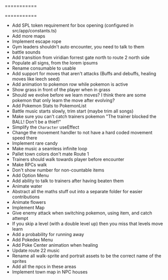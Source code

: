 ===========

===========

- Add SPL token requirement for box opening (configured in src/app/constants.ts)
- Add more maps
- Implement escape rope
- Gym leaders shouldn't auto encounter, you need to talk to them
- battle sounds
- Add transition from viridian forrest gate north to route 2 north side
- Populate all signs, from the lorem ipsums
- Rename consumable to usable
- Add support for moves that aren't attacks (Buffs and debuffs, healing moves like leech seed)
- Add animation to pokemon row while pokemon is active
- Show grass in front of the player when in grass
- Should we evolve before we learn moves? I think there are some pokemon that only learn the move after evolving?
- Add Pokemon Stats to PokemonList
- Battle music starts slowly, trim start (maybe trim all songs)
- Make sure you can't catch trainers pokemon "The trainer blocked the BALL! Don't be a thief!"
- Simplify the `Character` useEffect
- Change the movement handler to not have a hard coded movement speed there
- Implement rare candy
- Make music a seamless infinite loop
- Pallet town colors don't mate Route 1
- Trainers should walk towards player before encounter
- Make RPCs walk
- Don't show number for non-countable items
- Add Option Menu
- Add ability to talk to trainers after having beaten them
- Animate water
- Abstract all the maths stuff out into a separate folder for easier contributions
- Animate flowers
- Implement Map
- Give enemy attack when switching pokemon, using item, and catch attempt
- If you skip a level (with a double level up) then you miss that levels move learn
- Add a probability for running away
- Add Pokedex Menu
- Add Poke Center animation when healing
- Update route 22 music
- Rename all walk-sprite and portrait assets to be the correct name of the sprites
- Add all the npcs in these areas
- Implement town map in NPC houses